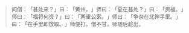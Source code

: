 > 问僧：​「甚处来？​」曰：​「黄州。​」师曰：​「夏在甚处？​」曰：​「资福。​」师曰：​「福将何资？​」曰：​「两重公案。​」师曰：​「争奈在北禅手里。​」曰：​「在手里即放取。​」师便打。僧不甘，师随后趁出。


